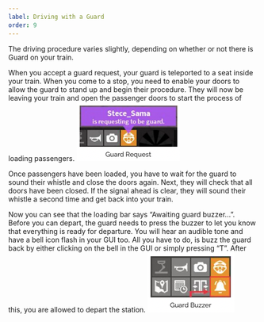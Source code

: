 ```yaml
---
label: Driving with a Guard
order: 9
---
```

The driving procedure varies slightly, depending on whether or not there is
Guard on your train.

When you accept a guard request, your guard is teleported to a seat inside
your train. When you come to a stop, you need to enable your doors to
allow the guard to stand up and begin their procedure. They will now be
leaving your train and open the passenger doors to start the process of
loading passengers.
![](/static/13.png)

Once passengers have been loaded, you have to wait for the guard to
sound their whistle and close the doors again. Next, they will check that all
doors have been closed. If the signal ahead is clear, they will sound their
whistle a second time and get back into your train.

Now you can see that the loading bar says “Awaiting guard buzzer...”. Before
you can depart, the guard needs to press the buzzer to let you know that
everything is ready for departure. You will hear an audible tone and have a
bell icon flash in your GUI too. All you have to do, is buzz the guard back by
either clicking on the bell in the GUI or simply pressing “T”. After this, you
are allowed to depart the station.
![](/static/14.png)